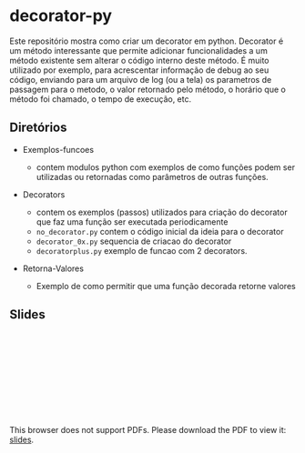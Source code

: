 # decorator-py

Este repositório mostra como criar um decorator em python.
Decorator é um método interessante que permite adicionar funcionalidades a um método existente sem alterar o código interno deste método. É muito utilizado por exemplo, para acrescentar informação de debug ao seu código, enviando para um arquivo de log (ou a tela) os parametros de passagem para o metodo, o valor retornado pelo método, o horário que o método foi chamado, o tempo de execução, etc.

## Diretórios

- Exemplos-funcoes
	+ contem modulos python com exemplos de como funções podem ser utilizadas ou retornadas como parâmetros de outras funções.

- Decorators
	+ contem os exemplos (passos) utilizados para criação do decorator que faz uma função ser executada periodicamente
	+ `no_decorator.py` contem o código inicial da ideia para o decorator
	+ `decorator_0x.py` sequencia de criacao do decorator
	+ `decoratorplus.py` exemplo de funcao com 2 decorators.

- Retorna-Valores
	+ Exemplo de como permitir que uma função decorada retorne valores

## Slides

<object data="https://github.com/h3dema/decorator-py/blob/main/decorator.pdf" width="700px" height="700px">
    <embed src="https://github.com/h3dema/decorator-py/blob/main/decorator.pdf">
        <p>This browser does not support PDFs. Please download the PDF to view it: <a href="https://github.com/h3dema/decorator-py/blob/main/decorator.pdf">slides</a>.</p>
    </embed>
</object>
